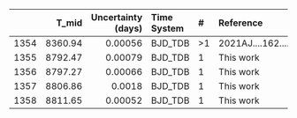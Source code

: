 |      |   T_mid |   Uncertainty (days) | Time System   | #   | Reference           |
|-----:|--------:|---------------------:|:--------------|:----|:--------------------|
| 1354 | 8360.94 |              0.00056 | BJD_TDB       | >1  | 2021AJ....162....7B |
| 1355 | 8792.47 |              0.00079 | BJD_TDB       | 1   | This work           |
| 1356 | 8797.27 |              0.00066 | BJD_TDB       | 1   | This work           |
| 1357 | 8806.86 |              0.0018  | BJD_TDB       | 1   | This work           |
| 1358 | 8811.65 |              0.00052 | BJD_TDB       | 1   | This work           |